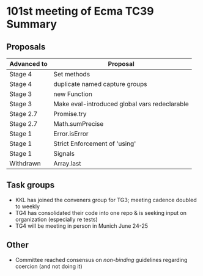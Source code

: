 # 101st meeting of Ecma TC39 Summary

## Proposals

| Advanced to     | Proposal                                      |
|-----------------|-----------------------------------------------|
| Stage 4         | Set methods                                   |
| Stage 4         | duplicate named capture groups                |
| Stage 3         | new Function                                  |
| Stage 3 | Make eval-introduced global vars redeclarable |
| Stage 2.7       | Promise.try                                   |
| Stage 2.7       | Math.sumPrecise                               |
| Stage 1         | Error.isError                                 |
| Stage 1         | Strict Enforcement of 'using'                 |
| Stage 1         | Signals                                       |
| Withdrawn       | Array.last                                    |

## Task groups

* KKL has joined the conveners group for TG3; meeting cadence doubled to weekly
* TG4 has consolidated their code into one repo & is seeking input on organization (especially re tests)
* TG4 will be meeting in person in Munich June 24-25

## Other

* Committee reached consensus on _non-binding_ guidelines regarding coercion (and not doing it)
